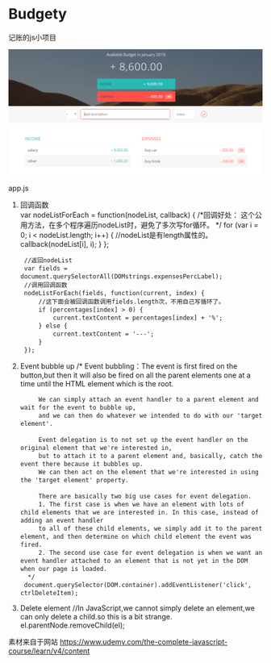 # Budgety
记账的js小项目

<img src="/pic1.png" width="900px" />

app.js
1. 回调函数 <br/>
        var nodeListForEach = function(nodeList, callback) {
            /*回调好处：
                这个公用方法，在多个程序遍历nodeList时，避免了多次写for循环。
             */
            for (var i = 0; i < nodeList.length; i++) { //nodeList是有length属性的。
                callback(nodeList[i], i);
            }
        };
        
        //返回nodeList
        var fields = document.querySelectorAll(DOMstrings.expensesPercLabel);
        //调用回调函数
        nodeListForEach(fields, function(current, index) {
            //这下面会被回调函数调用fields.length次，不用自己写循环了。
            if (percentages[index] > 0) {
                current.textContent = percentages[index] + '%';
            } else {
                current.textContent = '---';
            }
        });

2. Event bubble up
        /*
            Event bubbling：The event is first fired on the button,but then it will also be fired on all the parent elements one at a time until the HTML element which is the               root.

            We can simply attach an event handler to a parent element and wait for the event to bubble up,
            and we can then do whatever we intended to do with our 'target element'.

            Event delegation is to not set up the event handler on the original element that we're interested in,
            but to attach it to a parent element and, basically, catch the event there because it bubbles up.
            We can then act on the element that we're interested in using the 'target element' property.

            There are basically two big use cases for event delegation.
            1. The first case is when we have an element with lots of child elements that we are interested in. In this case, instead of adding an event handler
            to all of these child elements, we simply add it to the parent element, and then determine on which child element the event was fired.
            2. The second use case for event delegation is when we want an event handler attached to an element that is not yet in the DOM when our page is loaded.
         */
        document.querySelector(DOM.container).addEventListener('click', ctrlDeleteItem);

3. Delete element
        //In JavaScript,we cannot simply delete an element,we can only delete a child.so this is a bit strange.
        el.parentNode.removeChild(el);


素材来自于网站
https://www.udemy.com/the-complete-javascript-course/learn/v4/content
